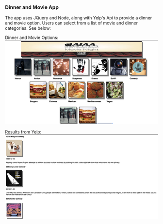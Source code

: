 ### Dinner and Movie App

The app uses JQuery and Node, along with Yelp's Api to provide a dinner and movie option. Users can select from a list of movie and dinner categories. See below: 

Dinner and Movie Options: 
![](images/front.png)


Results from Yelp: 
![](images/movie.png)

